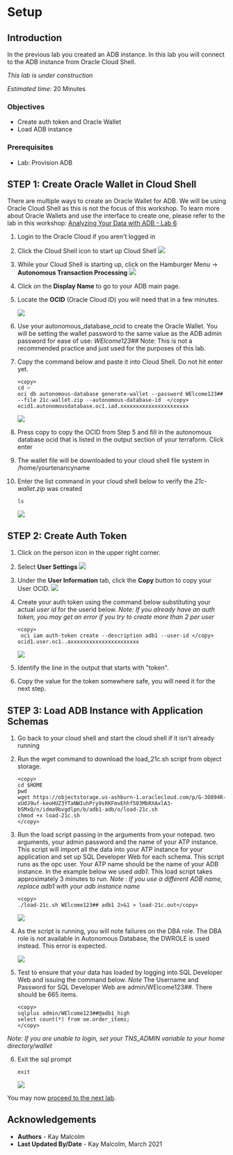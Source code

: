 # Setup

## Introduction
In the previous lab you created an ADB instance.  In this lab you will connect to the ADB instance from Oracle Cloud Shell.

*This lab is under construction*

*Estimated time:* 20 Minutes

### Objectives
- Create auth token and Oracle Wallet 
- Load ADB instance

### Prerequisites
- Lab: Provision ADB

## **STEP 1:** Create Oracle Wallet in Cloud Shell
There are multiple ways to create an Oracle Wallet for ADB.  We will be using Oracle Cloud Shell as this is not the focus of this workshop.  To learn more about Oracle Wallets and use the interface to create one, please refer to the lab in this workshop: [Analyzing Your Data with ADB - Lab 6](https://apexapps.oracle.com/pls/apex/dbpm/r/livelabs/view-workshop?p180_id=553)

1.  Login to the Oracle Cloud if you aren't logged in
2.  Click the Cloud Shell icon to start up Cloud Shell
      ![](./images/cloud-shell.png " ")
3.  While your Cloud Shell is starting up, click on the Hamburger Menu -> **Autonomous Transaction Processing** 
      ![](./images/select-atp.png " ")

4.  Click on the **Display Name** to go to your ADB main page.
   
5.  Locate the **OCID** (Oracle Cloud ID) you will need that in a few minutes. 

      ![](./images/locate-ocid.png " ")

6.  Use your autonomous\_database\_ocid to create the Oracle Wallet. You will be setting the wallet password to the same value as the ADB admin password for ease of use: *WElcome123##* Note: This is not a recommended practice and just used for the purposes of this lab. 
7.  Copy the command below and paste it into Cloud Shell.  Do not hit enter yet.  

      ````
      <copy>
      cd ~
      oci db autonomous-database generate-wallet --password WElcome123## --file 21c-wallet.zip --autonomous-database-id  </copy> ocid1.autonomousdatabase.oc1.iad.xxxxxxxxxxxxxxxxxxxxxx
      ````

      ![](./images/wallet.png " ")

8.  Press copy to copy the OCID from Step 5 and fill in the autonomous database ocid that is listed in the output section of your terraform.  Click enter

9.  The wallet file will be downloaded to your cloud shell file system in /home/yourtenancyname

10. Enter the list command in your cloud shell below to verify the *21c-wallet.zip* was created
   
      ````
      ls
      ````
      ![](./images/21cwallet.png " ")

## **STEP 2:** Create Auth Token

1.  Click on the person icon in the upper right corner.
2.  Select **User Settings**
      ![](./images/select-user.png " ")

3.  Under the **User Information** tab, click the **Copy** button to copy your User OCID.
      ![](./images/copy-user-ocid.png " ")

4.  Create your auth token using the command below substituting your actual *user id* for the userid below.  *Note: If you already have an auth token, you may get an error if you try to create more than 2 per user*
   
      ````
      <copy>
       oci iam auth-token create --description adb1 --user-id </copy> ocid1.user.oc1..axxxxxxxxxxxxxxxxxxxxxx
      ````
      ![](./images/token.png " ")

5.  Identify the line in the output that starts with "token".
6.  Copy the value for the token somewhere safe, you will need it for the next step.


## **STEP 3:**  Load ADB Instance with Application Schemas
1. Go back to your cloud shell and start the cloud shell if it isn't already running
   
2. Run the wget command to download the load_21c.sh script from object storage.

      ````
      <copy>
      cd $HOME
      pwd
      wget https://objectstorage.us-ashburn-1.oraclecloud.com/p/G-3O894R-xUdJ9uf-keoHUZ3YTaNWIuhPry9sRKFmvEhhf503MbRXAxlA3-bSMxQ/n/idma9bvgdlpn/b/adb1-adb/o/load-21c.sh
      chmod +x load-21c.sh
      </copy>
      ````

3.   Run the load script passing in the arguments from your notepad.  two arguments, your admin password and the name of your ATP instance.  This script will import all the data into your ATP instance for your application and set up SQL Developer Web for each schema.  This script runs as the opc user.  Your ATP name should be the name of your ADB instance.  In the example below we used *adb1*.  This load script takes approximately 3 minutes to run.  *Note : If you use a different ADB name, replace adb1 with your adb instance name*

      ``` 
      <copy> 
      ./load-21c.sh WElcome123## adb1 2>&1 > load-21c.out</copy>
      ```

      ![](./images/load21c-1.png " ")

4.  As the script is running, you will note failures on the DBA role. The DBA role is not available in Autonomous Database, the DWROLE is used instead. This error is expected. 

      ![](./images/load21c-2.png " ")   
5.  Test to ensure that your data has loaded by logging into SQL Developer Web and issuing the command below. *Note* The Username and Password for SQL Developer Web are admin/WElcome123##. There should be 665 items.

      ````
      <copy>
      sqlplus admin/WElcome123##@adb1_high
      select count(*) from oe.order_items;
      </copy>
      ````

*Note: If you are unable to login, set your TNS_ADMIN variable to your home directory/wallet*

6. Exit the sql prompt

    ````
    exit
    ````
    ![](./images/exit.png " ")

You may now [proceed to the next lab](#next).

## Acknowledgements
* **Authors** - Kay Malcolm
* **Last Updated By/Date** - Kay Malcolm, March 2021

